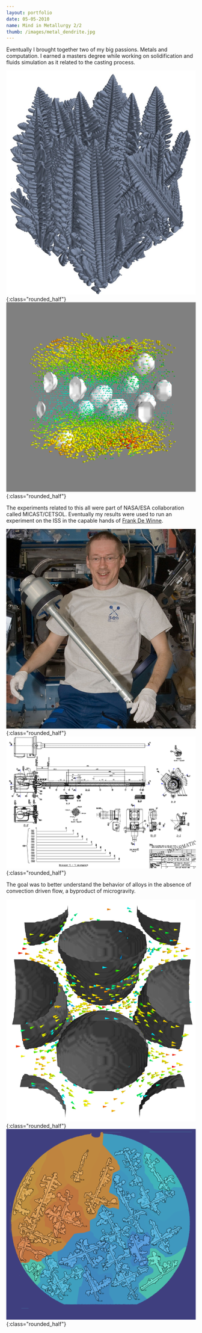 ```yaml
---
layout: portfolio
date: 05-05-2010
name: Mind in Metallurgy 2/2
thumb: /images/metal_dendrite.jpg
---
```


Eventually I brought together two of my big passions.  Metals and computation.
I earned a masters degree while working on solidification and fluids simulation
as it related to the casting process.  

![alt text](/images/metal_dendrite.jpg "Isosurface of simulation"){:class="rounded_half"}
![alt text](/images/metal_flow.png "A 3D flow field visualization"){:class="rounded_half"}

The experiments related to this all were part of NASA/ESA collaboration called MICAST/CETSOL.
Eventually my results were used to run an experiment on the ISS in the capable hands of
[Frank De Winne](https://en.wikipedia.org/wiki/Frank_De_Winne).

![alt text](/images/metals_nasa.jpg "Frank running our experiment (Photo courtesy Frank Szofran NASA)"){:class="rounded_half"}
![alt text](/images/metal_flow_1.png "Isosurface of simulation"){:class="rounded_half"}

The goal was to better understand the behavior of alloys
in the absence of convection driven flow, a byproduct of microgravity.  

![alt text](/images/metal_flow_2.png "A 3D flow field visualization"){:class="rounded_half"}
![alt text](/images/metal_dendrites.png "A 3D flow field visualization"){:class="rounded_half"}
